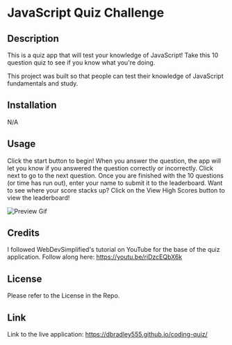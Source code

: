 # JavaScript Quiz Challenge

## Description

This is a quiz app that will test your knowledge of JavaScript! Take this 10 question quiz to see if you know what you're doing.

This project was built so that people can test their knowledge of JavaScript fundamentals and study.

## Installation

N/A

## Usage

Click the start button to begin! When you answer the question, the app will let you know if you answered the question correctly or incorrectly. Click next to go to the next question. Once you are finished with the 10 questions (or time has run out), enter your name to submit it to the leaderboard. Want to see where your score stacks up? Click on the View High Scores button to view the leaderboard!

![Preview Gif](assets/Coding%20Quiz.gif)

## Credits

I followed WebDevSimplified's tutorial on YouTube for the base of the quiz application. Follow along here: https://youtu.be/riDzcEQbX6k

## License

Please refer to the License in the Repo.

## Link

Link to the live application: https://dbradley555.github.io/coding-quiz/
